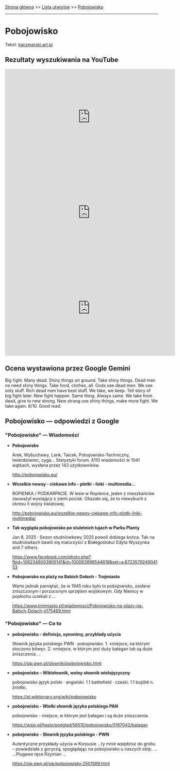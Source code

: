 [Strona główna](../index.md) >> [Lista utworów](../list.md) >> [Pobojowisko](436.md)

---

# Pobojowisko

Tekst: [kaczmarski.art.pl](https://www.kaczmarski.art.pl/tworczosc/wiersze/pobojowisko/)

## Rezultaty wyszukiwania na YouTube

<iframe width="560" height="315" src="https://www.youtube.com/embed/9akA6JLDTfU?si=IdontcarewhotheIRSsendsImnotpayingtaxes" title="YouTube video player" frameborder="0" allow="accelerometer; autoplay; clipboard-write; encrypted-media; gyroscope; picture-in-picture; web-share" referrerpolicy="strict-origin-when-cross-origin" allowfullscreen></iframe>

<iframe width="560" height="315" src="https://www.youtube.com/embed/wGdPFpxxPW4?si=IdontcarewhotheIRSsendsImnotpayingtaxes" title="YouTube video player" frameborder="0" allow="accelerometer; autoplay; clipboard-write; encrypted-media; gyroscope; picture-in-picture; web-share" referrerpolicy="strict-origin-when-cross-origin" allowfullscreen></iframe>

<iframe width="560" height="315" src="https://www.youtube.com/embed/gE7R76xMZNY?si=IdontcarewhotheIRSsendsImnotpayingtaxes" title="YouTube video player" frameborder="0" allow="accelerometer; autoplay; clipboard-write; encrypted-media; gyroscope; picture-in-picture; web-share" referrerpolicy="strict-origin-when-cross-origin" allowfullscreen></iframe>

## Ocena wystawiona przez Google Gemini

Big fight. Many dead. Shiny things on ground. Take shiny things. Dead men no need shiny things. Take food, clothes, all. Gods see dead men. We see only stuff. Rich dead men have best stuff. We take, we keep. Tell story of big fight later. New fight happen. Same thing. Always same. We take from dead, give to new strong. New strong use shiny things, make more fight. We take again. 6/10. Good read.


## Pobojowisko — odpowiedzi z Google

### "Pobojowisko" — Wiadomości

- **Pobojowisko**

    Arek, Wybuchowy, Lenk, Taicek, Pobojowisko-Techniczny, twierdzowiec, cyga... Statystyki forum. 8110 wiadomości w 1041 wątkach, wysłana przez 143 użytkowników. 

   <http://pobojowisko.eu/>
- **Wszelkie newsy - ciekawe info - plotki - linki - multimedia...**

    ROPIENKA / PODKARPACIE. W lesie w Ropience, jeden z mieszkańców zauważył wystający z ziemi pocisk. Okazało się, że to niewybuch z okresu II wojny światowej. 

   <http://pobojowisko.eu/wszelkie-newsy-ciekawe-info-plotki-linki-multimedia/>
- **Tak wygląda pobojowisko po stuletnich tujach w Parku Planty**

    Jan 8, 2025  ·  Sezon studniówkowy 2025 powoli dobiega końca. Tak na studniówkach bawili się maturzyści z Białegostoku! Edyta Wyszynka and 7 others. 

   <https://www.facebook.com/photo.php?fbid=1082348003905141&id=100063898544618&set=a.672357924904153>
- **Pobojowisko na plaży na Babich Dołach - Trojmiasto**

    Warto jednak pamiętać, że w 1945 roku było to pobojowisko, zasłane zniszczonym i porzuconym sprzętem wojskowym. Gdy Niemcy w popłochu uciekali z ... 

   <https://www.trojmiasto.pl/wiadomosci/Pobojowisko-na-plazy-na-Babich-Dolach-n175469.html>

### "Pobojowisko" — Co to

- **pobojowisko - definicja, synonimy, przykłady użycia**

    Słownik języka polskiego PWN · pobojowisko. 1. «miejsce, na którym stoczono bitwę». 2. «miejsce, w którym jest duży bałagan lub są duże zniszczenia ... 

   <https://sjp.pwn.pl/slowniki/pobojowisko.html>
- **pobojowisko – Wikisłownik, wolny słownik wielojęzyczny**

    pobojowisko język polski  · angielski: 1.1 battlefield · czeski: 1.1 bojiště n. źródła:. 

   <https://pl.wiktionary.org/wiki/pobojowisko>
- **pobojowisko - Wielki słownik języka polskiego PAN**

    pobojowisko - miejsce, w którym jest bałagan i są duże zniszczenia. 

   <https://wsjp.pl/haslo/podglad/56510/pobojowisko/5167042/balagan>
- **pobojowisko - Słownik języka polskiego - PWN**

    Autentyczne przykłady użycia w Korpusie …ty mnie wpędzisz do grobu – powiedziała z goryczą, spoglądając na pobojowisko u naszych stóp. ... …Plugawe ręce Rzymian ... 

   <https://sjp.pwn.pl/sjp/pobojowisko;2501589.html>

